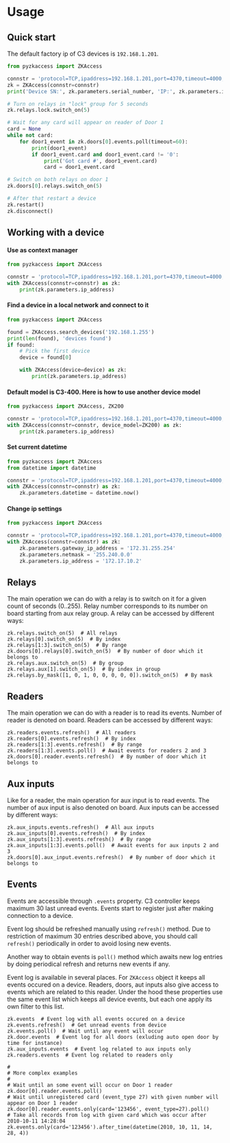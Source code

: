 # Usage

## Quick start

The default factory ip of C3 devices is `192.168.1.201`.

```python
from pyzkaccess import ZKAccess

connstr = 'protocol=TCP,ipaddress=192.168.1.201,port=4370,timeout=4000,passwd='
zk = ZKAccess(connstr=connstr)
print('Device SN:', zk.parameters.serial_number, 'IP:', zk.parameters.ip_address)

# Turn on relays in "lock" group for 5 seconds
zk.relays.lock.switch_on(5)

# Wait for any card will appear on reader of Door 1
card = None
while not card:
    for door1_event in zk.doors[0].events.poll(timeout=60):
        print(door1_event)
        if door1_event.card and door1_event.card != '0':
            print('Got card #', door1_event.card)
            card = door1_event.card

# Switch on both relays on door 1
zk.doors[0].relays.switch_on(5)

# After that restart a device
zk.restart()
zk.disconnect()
```

## Working with a device

#### Use as context manager

```python
from pyzkaccess import ZKAccess

connstr = 'protocol=TCP,ipaddress=192.168.1.201,port=4370,timeout=4000,passwd='
with ZKAccess(connstr=connstr) as zk:
    print(zk.parameters.ip_address)
```

#### Find a device in a local network and connect to it

```python
from pyzkaccess import ZKAccess

found = ZKAccess.search_devices('192.168.1.255')
print(len(found), 'devices found')
if found:
    # Pick the first device
    device = found[0]

    with ZKAccess(device=device) as zk:
        print(zk.parameters.ip_address)
```

#### Default model is C3-400. Here is how to use another device model
```python
from pyzkaccess import ZKAccess, ZK200

connstr = 'protocol=TCP,ipaddress=192.168.1.201,port=4370,timeout=4000,passwd='
with ZKAccess(connstr=connstr, device_model=ZK200) as zk:
    print(zk.parameters.ip_address)
```

#### Set current datetime
```python
from pyzkaccess import ZKAccess
from datetime import datetime

connstr = 'protocol=TCP,ipaddress=192.168.1.201,port=4370,timeout=4000,passwd='
with ZKAccess(connstr=connstr) as zk:
    zk.parameters.datetime = datetime.now()
```

#### Change ip settings
```python
from pyzkaccess import ZKAccess

connstr = 'protocol=TCP,ipaddress=192.168.1.201,port=4370,timeout=4000,passwd='
with ZKAccess(connstr=connstr) as zk:
    zk.parameters.gateway_ip_address = '172.31.255.254'
    zk.parameters.netmask = '255.240.0.0'
    zk.parameters.ip_address = '172.17.10.2'
```

## Relays

The main operation we can do with a relay is to switch on it for a given count of seconds (0..255).
Relay number corresponds to its number on board starting from aux relay group.
A relay can be accessed by different ways:

```
zk.relays.switch_on(5)  # All relays
zk.relays[0].switch_on(5)  # By index
zk.relays[1:3].switch_on(5)  # By range
zk.doors[0].relays[0].switch_on(5)  # By number of door which it belongs to
zk.relays.aux.switch_on(5)  # By group
zk.relays.aux[1].switch_on(5)  # By index in group
zk.relays.by_mask([1, 0, 1, 0, 0, 0, 0, 0]).switch_on(5)  # By mask
```

## Readers

The main operation we can do with a reader is to read its events. Number of reader is denoted on
board. Readers can be accessed by different ways:

```
zk.readers.events.refresh()  # All readers
zk.readers[0].events.refresh()  # By index
zk.readers[1:3].events.refresh()  # By range
zk.readers[1:3].events.poll()  # Await events for readers 2 and 3
zk.doors[0].reader.events.refresh()  # By number of door which it belongs to
``` 

## Aux inputs

Like for a reader, the main operation for aux input is to read events. The number of aux input
is also denoted on board. Aux inputs can be accessed by different ways:

```
zk.aux_inputs.events.refresh()  # All aux inputs
zk.aux_inputs[0].events.refresh()  # By index
zk.aux_inputs[1:3].events.refresh()  # By range
zk.aux_inputs[1:3].events.poll()  # Await events for aux inputs 2 and 3
zk.doors[0].aux_input.events.refresh()  # By number of door which it belongs to
``` 

## Events

Events are accessible through `.events` property. C3 controller keeps
maximum 30 last unread events. Events start to register just after making connection to a device.

Event log should be refreshed manually using `refresh()` method. Due to restriction of 
maximum 30 entries described above, you should call `refresh()` periodically in order to avoid
losing new events.

Another way to obtain events is `poll()` method which awaits new log entries by doing
periodical refresh and returns new events if any.

Event log is available in several places. For `ZKAccess` object it keeps all events occured on
a device. Readers, doors, aut inputs also give access to events which are related to this reader.
Under the hood these properties use the same event list which keeps all device events, but
each one apply its own filter to this list.

```
zk.events  # Event log with all events occured on a device
zk.events.refresh()  # Get unread events from device
zk.events.poll()  # Wait until any event will occur
zk.door.events  # Event log for all doors (exluding auto open door by time for instance)
zk.aux_inputs.events  # Event log related to aux inputs only
zk.readers.events  # Event log related to readers only

#
# More complex examples
#
# Wait until an some event will occur on Door 1 reader
zk.door[0].reader.events.poll()
# Wait until unregistered card (event_type 27) with given number will appear on Door 1 reader 
zk.door[0].reader.events.only(card='123456', event_type=27).poll()
# Take all records from log with given card which was occur after 2010-10-11 14:28:04
zk.events.only(card='123456').after_time(datetime(2010, 10, 11, 14, 28, 4))
```
